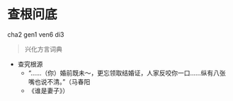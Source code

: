 # 查根问底
cha2 gen1 ven6 di3
> 兴化方言词典
- 查究根源
  - “……（你）婚前既未～，更忘领取结婚证，人家反咬你一口……纵有八张嘴也说不清。”（马春阳
  - 《谁是妻子》）
